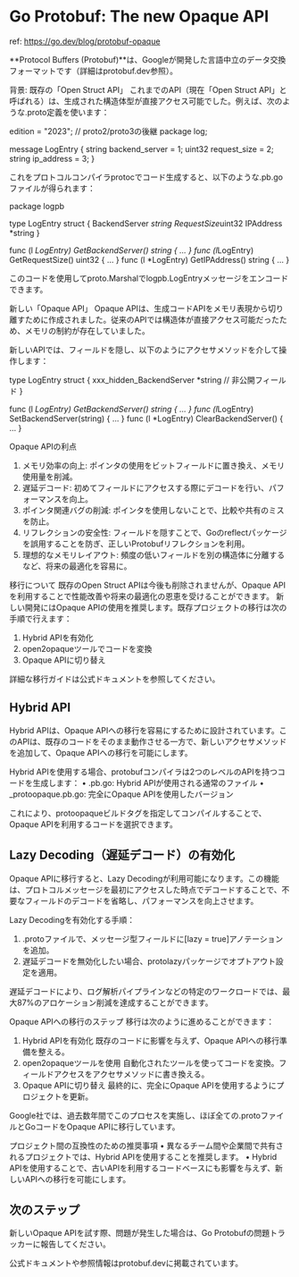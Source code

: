 # Go Protobuf: The new Opaque API

ref: <https://go.dev/blog/protobuf-opaque>

**Protocol Buffers (Protobuf)**は、Googleが開発した言語中立のデータ交換フォーマットです（詳細はprotobuf.dev参照）。

背景: 既存の「Open Struct API」
これまでのAPI（現在「Open Struct API」と呼ばれる）は、生成された構造体型が直接アクセス可能でした。例えば、次のような.proto定義を使います：

edition = "2023";  // proto2/proto3の後継
package log;

message LogEntry {
  string backend_server = 1;
  uint32 request_size = 2;
  string ip_address = 3;
}

これをプロトコルコンパイラprotocでコード生成すると、以下のような.pb.goファイルが得られます：

package logpb

type LogEntry struct {
  BackendServer *string
  RequestSize*uint32
  IPAddress     *string
}

func (l *LogEntry) GetBackendServer() string { … }
func (l*LogEntry) GetRequestSize() uint32   { … }
func (l *LogEntry) GetIPAddress() string     { … }

このコードを使用してproto.Marshalでlogpb.LogEntryメッセージをエンコードできます。

新しい「Opaque API」
Opaque APIは、生成コードAPIをメモリ表現から切り離すために作成されました。従来のAPIでは構造体が直接アクセス可能だったため、メモリの制約が存在していました。

新しいAPIでは、フィールドを隠し、以下のようにアクセサメソッドを介して操作します：

type LogEntry struct {
  xxx_hidden_BackendServer *string // 非公開フィールド
}

func (l *LogEntry) GetBackendServer() string { … }
func (l*LogEntry) SetBackendServer(string)  { … }
func (l *LogEntry) ClearBackendServer()      { … }

Opaque APIの利点

 1. メモリ効率の向上: ポインタの使用をビットフィールドに置き換え、メモリ使用量を削減。
 2. 遅延デコード: 初めてフィールドにアクセスする際にデコードを行い、パフォーマンスを向上。
 3. ポインタ関連バグの削減: ポインタを使用しないことで、比較や共有のミスを防止。
 4. リフレクションの安全性: フィールドを隠すことで、Goのreflectパッケージを誤用することを防ぎ、正しいProtobufリフレクションを利用。
 5. 理想的なメモリレイアウト: 頻度の低いフィールドを別の構造体に分離するなど、将来の最適化を容易に。

移行について
既存のOpen Struct APIは今後も削除されませんが、Opaque APIを利用することで性能改善や将来の最適化の恩恵を受けることができます。
新しい開発にはOpaque APIの使用を推奨します。既存プロジェクトの移行は次の手順で行えます：

 1. Hybrid APIを有効化
 2. open2opaqueツールでコードを変換
 3. Opaque APIに切り替え

詳細な移行ガイドは公式ドキュメントを参照してください。

## Hybrid API

Hybrid APIは、Opaque APIへの移行を容易にするために設計されています。このAPIは、既存のコードをそのまま動作させる一方で、新しいアクセサメソッドを追加して、Opaque APIへの移行を可能にします。

Hybrid APIを使用する場合、protobufコンパイラは2つのレベルのAPIを持つコードを生成します：
 • .pb.go: Hybrid APIが使用される通常のファイル
 • _protoopaque.pb.go: 完全にOpaque APIを使用したバージョン

これにより、protoopaqueビルドタグを指定してコンパイルすることで、Opaque APIを利用するコードを選択できます。

## Lazy Decoding（遅延デコード）の有効化

Opaque APIに移行すると、Lazy Decodingが利用可能になります。この機能は、プロトコルメッセージを最初にアクセスした時点でデコードすることで、不要なフィールドのデコードを省略し、パフォーマンスを向上させます。

Lazy Decodingを有効化する手順：

 1. .protoファイルで、メッセージ型フィールドに[lazy = true]アノテーションを追加。
 2. 遅延デコードを無効化したい場合、protolazyパッケージでオプトアウト設定を適用。

遅延デコードにより、ログ解析パイプラインなどの特定のワークロードでは、最大87%のアロケーション削減を達成することができます。

Opaque APIへの移行のステップ
移行は次のように進めることができます：

 1. Hybrid APIを有効化
既存のコードに影響を与えず、Opaque APIへの移行準備を整える。
 2. open2opaqueツールを使用
自動化されたツールを使ってコードを変換。フィールドアクセスをアクセサメソッドに書き換える。
 3. Opaque APIに切り替え
最終的に、完全にOpaque APIを使用するようにプロジェクトを更新。

Google社では、過去数年間でこのプロセスを実施し、ほぼ全ての.protoファイルとGoコードをOpaque APIに移行しています。

プロジェクト間の互換性のための推奨事項
 • 異なるチーム間や企業間で共有されるプロジェクトでは、Hybrid APIを使用することを推奨します。
 • Hybrid APIを使用することで、古いAPIを利用するコードベースにも影響を与えず、新しいAPIへの移行を可能にします。

## 次のステップ

新しいOpaque APIを試す際、問題が発生した場合は、Go Protobufの問題トラッカーに報告してください。

公式ドキュメントや参照情報はprotobuf.devに掲載されています。
